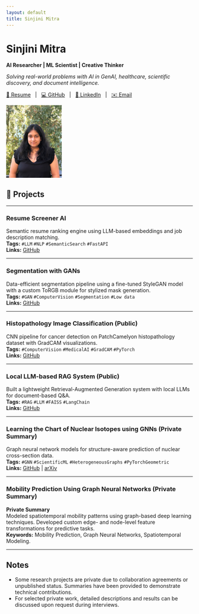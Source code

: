 ```yaml
---
layout: default
title: Sinjini Mitra
---
```


# Sinjini Mitra  
**AI Researcher | ML Scientist | Creative Thinker**

_Solving real-world problems with AI in GenAI, healthcare, scientific discovery, and document intelligence._

[📄 Resume](https://your-resume-link.com) &nbsp;&nbsp;|&nbsp;&nbsp; [💻 GitHub](https://github.com/sinjini15) &nbsp;&nbsp;|&nbsp;&nbsp; [🔗 LinkedIn](https://www.linkedin.com/in/sinjini-mitra/) &nbsp;&nbsp;|&nbsp;&nbsp; [✉️ Email](mailto:sinjinimitra94@gmail.com)

<img src="Sinjini_pic.jpg" width="150" alt="Sinjini Mitra profile photo">


## 🔬 Projects

---

### Resume Screener AI  
Semantic resume ranking engine using LLM-based embeddings and job description matching.  
**Tags:** `#LLM` `#NLP` `#SemanticSearch` `#FastAPI`  
**Links:** [GitHub](https://github.com/Sinjini15/resume-screener-ai)

---

### Segmentation with GANs  
Data-efficient segmentation pipeline using a fine-tuned StyleGAN model with a custom ToRGB module for stylized mask generation.  
**Tags:** `#GAN` `#ComputerVision` `#Segmentation` `#Low data`  
**Links:** [GitHub](https://github.com/Sinjini15/Image-Segementation-with-GANs) 

---

### Histopathology Image Classification (Public)
CNN pipeline for cancer detection on PatchCamelyon histopathology dataset with GradCAM visualizations.  
**Tags:** `#ComputerVision` `#MedicalAI` `#GradCAM` `#PyTorch`  
**Links:** [GitHub](https://github.com/sinjini15/histopathology-cnn) 

---

### Local LLM-based RAG System (Public)
Built a lightweight Retrieval-Augmented Generation system with local LLMs for document-based Q&A.  
**Tags:** `#RAG` `#LLM` `#FAISS` `#LangChain`  
**Links:** [GitHub](https://github.com/Sinjini15/local-llm-rag-pdf-qa) 

---

### Learning the Chart of Nuclear Isotopes using GNNs (Private Summary)
Graph neural network models for structure-aware prediction of nuclear cross-section data.  
**Tags:** `#GNN` `#ScientificML` `#HeterogeneousGraphs` `#PyTorchGeometric`  
**Links:** [GitHub](https://github.com/Sinjini15/Nuclear-isotope-GNN) | [arXiv](https://arxiv.org/pdf/2404.02332)

---

### Mobility Prediction Using Graph Neural Networks (Private Summary)
**Private Summary**  
Modeled spatiotemporal mobility patterns using graph-based deep learning techniques. Developed custom edge- and node-level feature transformations for predictive tasks.  
**Keywords:** Mobility Prediction, Graph Neural Networks, Spatiotemporal Modeling.

---

## Notes

- Some research projects are private due to collaboration agreements or unpublished status. Summaries have been provided to demonstrate technical contributions.
- For selected private work, detailed descriptions and results can be discussed upon request during interviews.
